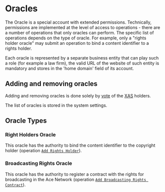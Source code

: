 # Oracles

The Oracle is a special account with extended permissions. Technically, permissions are implemented at the level of access to operations - there are a number of operations that only oracles can perform. The specific list of operations depends on the type of oracle. For example, only a "rights holder oracle" may submit an operation to bind a content identifier to a rights holder.

Each oracle is represented by a separate business entity that can play such a role (for example a law firm), the valid URL of the website of such entity is mandatory and stores in the 'home domain' field of its account.


## Adding and removing oracles

Adding and removing oracles is done solely by [vote][1] of the [XAS][2] holders.

The list of oracles is stored in the system settings.


## Oracle Types

### Right Holders Oracle

This oracle has the authority to bind the content identifier to the copyright holder (operation [`Add Rights Holder`][3]).

### Broadcasting Rights Oracle

This oracle has the authority to register a contract with the rights for broadcasting in the Ace Network (operation [`Add Broadcasting Rights Contract`][4]).


[1]: ../glossary/system-settings.md#_3
[2]: ../system-tokens/ace-asset.md
[3]: ../list-of-operations/add-rights-holder.md
[4]: ../list-of-operations/add-broadcasting-rights-contract.md
